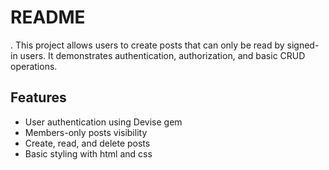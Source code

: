 # README
 
. This project allows users to create posts that can only be read by signed-in users. It demonstrates authentication, authorization, and basic CRUD operations.

## Features
- User authentication using Devise gem
- Members-only posts visibility
- Create, read, and delete posts
- Basic styling with html and css
